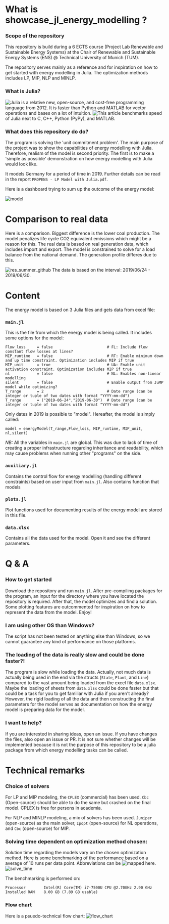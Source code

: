 # What is showcase_jl_energy_modelling ?
### Scope of the repository
This repository is build during a 6 ECTS course (Project Lab Renewable and Sustainable Energy Systems) at the Chair of Renewable and Sustainable Energy Systems (ENS) @ Technical University of Munich (TUM).

The repository serves mainly as a reference and for inspiration on how to get started with energy modelling in Julia. The optimization methods includes LP, MIP, NLP and MINLP.

### What is Julia?
![Julia](https://docs.julialang.org/en/v1/) is a relative new, open-source, and cost-free programming language from 2012. It is faster than Python and MATLAB for vector operations and bases on a lot of intuition. ![This article](https://arxiv.org/abs/1312.1431) benchmarks speed of Julia next to C, C++, Python (PyPy), and MATLAB.

### What does this repository do do?

The program is solving the 'unit commitment problem'. The main purpose of the project was to show the capabilities of energy modelling with Julia. Therefore, realism of the model is second priority. The first is to make a 'simple as possible' demonstration on how energy modelling with Julia would look like.

It models Germany for a period of time in 2019. Further details can be read in the report `PROPENS - LP Model with Julia.pdf`.

Here is a dashboard trying to sum up the outcome of the energy model:

![model](https://github.com/bvilmann/showcase_jl_energy_modelling/blob/main/plots/gif_summer_4.gif)

# Comparison to real data
Here is a comparison. Biggest difference is the lower coal production. The model penalizes life cycle CO2 equivalent emissions which might be a reason for this.
The real data is based on real generation data, which includes import and export. The model is constrained to solve for a load balance from the national demand. The generation profile differes due to this.

![res_summer_github](https://user-images.githubusercontent.com/50515426/110318965-838ebf80-800e-11eb-9e93-bbb624950679.png)
The data is based on the interval: 2019/06/24 - 2019/06/30.

# Content

The energy model is based on 3 Julia files and gets data from excel file:

### `main.jl`
This is the file from which the energy model is being called. It includes some options for the model:
```
Flow_loss     = false                        # FL: Include flow constant flow losses at lines?
MIP_runtime   = false                        # RT: Enable minimum down and up time constraint. Optimization includes MIP if true
MIP_unit      = true                         # UA: Enable unit activation constraint. Optimization includes MIP if true
nl            = false                        # NL: Enables non-linear modelling
silent        = false                        # Enable output from JuMP model while optimizing?
T_range       = 2                            # Date range (can be integer or tuple of two dates with format "YYYY-mm-dd")
T_range       = ("2019-06-24","2019-06-30")  # Date range (can be integer or tuple of two dates with format "YYYY-mm-dd")
```
Only dates in 2019 is possible to "model". Hereafter, the model is simply called:
```
model = energyModel(T_range,Flow_loss, MIP_runtime, MIP_unit, nl,silent)
```

*NB:* All the variables in `main.jl` are global. This was due to lack of time of creating a proper infrastructure regarding inheritance and readability, which may cause problems when running other "programs" on the side.

### `auxiliary.jl`
Contains the control flow for energy modelling (handling different constraints) based on user input from `main.jl`. Also contains function that models 

### `plots.jl`
Plot functions used for documenting results of the energy model are stored in this file.

### `data.xlsx`
Contains all the data used for the model. Open it and see the different parameters.

# Q & A
### How to get started
Download the repository and run `main.jl`. After pre-compiling packages for the program, an input for the directory where you have located the repository is required. After that, the model optimizes and find a solution. Some plotting features are outcommented for inspiration on how to represent the data from the model. Enjoy!

### I am using other OS than Windows?
The script has not been tested on anything else than Windows, so we cannot guarantee any kind of performance on those platforms.

### The loading of the data is really slow and could be done faster?!
The program is slow while loading the data. Actually, not much data is actually being used in the end via the structs (`State`, `Plant`, and `Line`) compared to the vast amount being loaded from the excel file `data.xlsx`. Maybe the loading of sheets from `data.xlsx` could be done faster but that could be a task for you to get familiar with Julia if you aren't already?
However, the rigid loading of all the data and then constructing the final parameters for the model serves as documentation on how the energy model is preparing data for the model.

### I want to help?
If you are interested in sharing ideas, open an issue. If you have changes the files, also open an issue or PR. It is not sure whether changes will be implemented because it is not the purpose of this repository to be a julia package from which energy modelling tasks can be called.

# Technical remarks

### Choice of solvers
For LP and MIP modeling, the `CPLEX` (commercial) has been used. `Cbc` (Open-source) should be able to do the same but crashed on the final model. CPLEX is free for persons in academia.

For NLP and MINLP modeling, a mix of solvers has been used. `Juniper` (open-source) as the main solver, `Ipopt` (open-source) for NL operations, and `Cbc` (open-source) for MIP.

### Solving time dependent on optimization method chosen:
Solution time regarding the models vary on the chosen optimization method. Here is some benchmarking of the performance based on a average of 10 runs per data point. Abbreviations can be ![mapped here](https://github.com/bvilmann/showcase_jl_energy_modelling#mainjl). 
![solve_time](https://github.com/bvilmann/showcase_jl_energy_modelling/blob/main/plots/sol_time.png)

The benchmarking is performed on:
```
Processor        Intel(R) Core(TM) i7-7500U CPU @2.70GHz 2.90 GHz
Installed RAM    8.00 GB (7.89 GB usable)
```

### Flow chart
Here is a psuedo-technical flow chart:
![flow_chart](https://github.com/bvilmann/showcase_jl_energy_modelling/blob/main/plots/Julia_Flow_Diagram(3).png)


